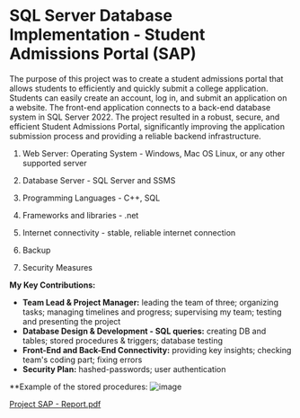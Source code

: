 # SQL Server Database Implementation - Student Admissions Portal (SAP)

The purpose of this project was to create a student admissions portal that allows students to efficiently and quickly submit a college application. 
Students can easily create an account, log in, and submit an application on a website. The front-end application connects to a back-end database system in SQL Server 2022. 
The project resulted in a robust, secure, and efficient Student Admissions Portal, significantly improving the application submission process and providing a reliable backend infrastructure.

1.	Web Server: Operating System  - Windows, Mac OS Linux, or any other supported server

2.	Database Server - SQL Server and SSMS

3.	Programming Languages  - C++, SQL

4.	Frameworks and libraries - .net

5.	Internet connectivity - stable, reliable internet connection

6.	Backup

7.	Security Measures


**My Key Contributions:**
- **Team Lead & Project Manager:** leading the team of three; organizing tasks; managing timelines and progress; supervising my team; testing and presenting the project
- **Database Design & Development - SQL queries:** creating DB and tables; stored procedures & triggers; database testing
- **Front-End and Back-End Connectivity:** providing key insights; checking team's coding part; fixing errors
- **Security Plan:** hashed-passwords; user authentication

**Example of the stored procedures:
![image](https://github.com/aaleksandraristic/SQLDatabase-Implementation---Student-Admissions-Portal-SAP-/assets/140200824/3f04af8c-1939-472a-8d31-f59f3d222848)



[Project SAP - Report.pdf](https://github.com/user-attachments/files/15876995/Project.SAP.-.Report.pdf)
